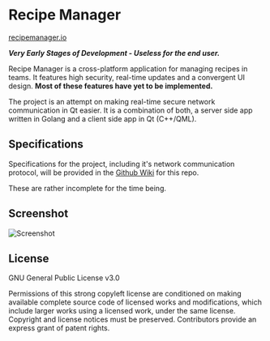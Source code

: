 # Recipe Manager
[recipemanager.io](https://recipemanager.io/)

***Very Early Stages of Development - Useless for the end user.***

Recipe Manager is a cross-platform application for managing recipes in teams. It features high security, real-time updates and a convergent UI design. **Most of these features have yet to be implemented.**

The project is an attempt on making real-time secure network communication in Qt easier. It is a combination of both, a server side app written in Golang and a client side app in Qt (C++/QML).

## Specifications
Specifications for the project, including it's network communication protocol, will be provided in the [Github Wiki](https://github.com/evanlinjin/recipe-manager/wiki) for this repo.

These are rather incomplete for the time being.

## Screenshot
![Screenshot](https://recipemanager.io/content/images/2017/03/Preview3.png)

## License
GNU General Public License v3.0

Permissions of this strong copyleft license are conditioned on making available complete source code of licensed works and modifications, which include larger works using a licensed work, under the same license. Copyright and license notices must be preserved. Contributors provide an express grant of patent rights.
